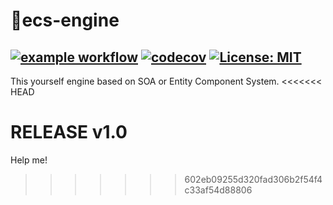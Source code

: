 # 🗽ecs-engine
[![example workflow](https://github.com/deadbit-dev/ecs-engine/actions/workflows/main.yml/badge.svg)](https://github.com/deadbit-dev/ecs-engine/actions)
[![codecov](https://codecov.io/gh/deadbit-dev/ecs-engine/branch/main/graph/badge.svg?token=M7M6HRPEOJ)](https://codecov.io/gh/deadbit-dev/ecs-engine)
[![License: MIT](https://img.shields.io/badge/License-MIT-yellow.svg)](https://github.com/deadbit-dev/ecs-engine/blob/main/LICENSE)
---
This yourself engine based on SOA or Entity Component System.
<<<<<<< HEAD

RELEASE v1.0
=======
Help me!
>>>>>>> 602eb09255d320fad306b2f54f4c33af54d88806
